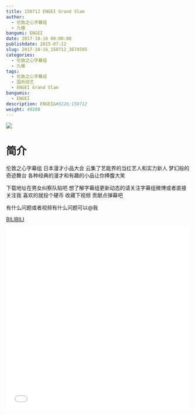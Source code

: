```yaml
---
title: 150712 ENGEI Grand Slam
author: 
  - 伦敦之心字幕组
  - 九條
bangumi: ENGEI
date: 2017-10-16 00:00:00
publishdate: 2015-07-12
slug: 2017-10-16_150712_3674595
categories: 
  - 伦敦之心字幕组
  - 九條
tags: 
  - 伦敦之心字幕组
  - 国外综艺
  - ENGEI Grand Slam
bangumis: 
  - ENGEI
description: ENGEI&#8226;150712
weight: 49288
---
```


![](https://i.imgur.com/7AYPIsE.jpg)

# 简介  
伦敦之心字幕组 日本漫才小品大会 云集了艺能界的当红艺人和实力新人 梦幻般的奇迹舞台 各种经典的漫才和有趣的小品让你捧腹大笑 
下载地址在男女纠察队贴吧 想了解字幕组更新动态的请关注字幕组微博或者直接关注我 喜欢的就投个硬币 收藏下视频 贡献点弹幕吧
有什么问题或者视频有什么问题可以@我

  [BILIBILI](https://www.bilibili.com/video/av3674595/)


  <iframe src="//www.bilibili.com/html/html5player.html?cid=5881444&aid=3674595" width="100%" height="500" frameborder="0" allowfullscreen="allowfullscreen"></iframe>
